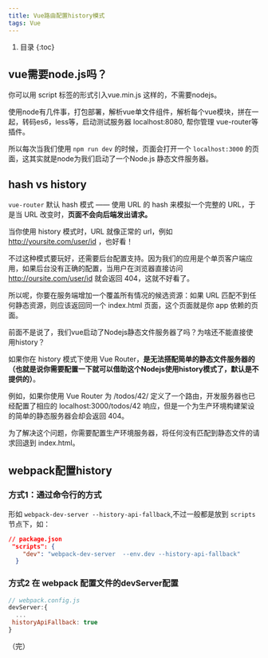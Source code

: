 ```yaml
---
title: Vue路由配置history模式
tags: Vue
---
```


1. 目录
{:toc}


## vue需要node.js吗？

你可以用 script 标签的形式引入vue.min.js 这样的，不需要nodejs。

使用node有几件事，打包部署，解析vue单文件组件，解析每个vue模块，拼在一起，转码es6，less等，启动测试服务器 localhost:8080, 帮你管理 vue-router等插件。

所以每次当我们使用 `npm run dev` 的时候，页面会打开一个 `localhost:3000` 的页面，这其实就是node为我们启动了一个Node.js 静态文件服务器。

<!--more-->


## hash vs history
`vue-router` 默认 hash 模式 —— 使用 URL 的 hash 来模拟一个完整的 URL，于是当 URL 改变时，**页面不会向后端发出请求。**

当你使用 history 模式时，URL 就像正常的 url，例如 http://yoursite.com/user/id ，也好看！

不过这种模式要玩好，还需要后台配置支持。因为我们的应用是个单页客户端应用，如果后台没有正确的配置，当用户在浏览器直接访问 http://oursite.com/user/id 就会返回 404，这就不好看了。

所以呢，你要在服务端增加一个覆盖所有情况的候选资源：如果 URL 匹配不到任何静态资源，则应该返回同一个 index.html 页面，这个页面就是你 app 依赖的页面。

前面不是说了，我们vue启动了Nodejs静态文件服务器了吗？为啥还不能直接使用history？

如果你在 history 模式下使用 Vue Router，**是无法搭配简单的静态文件服务器的（也就是说你需要配置一下就可以借助这个Nodejs使用history模式了，默认是不提供的）**。

例如，如果你使用 Vue Router 为 /todos/42/ 定义了一个路由，开发服务器也已经配置了相应的 localhost:3000/todos/42 响应，但是一个为生产环境构建架设的简单的静态服务器会却会返回 404。

为了解决这个问题，你需要配置生产环境服务器，将任何没有匹配到静态文件的请求回退到 index.html。



## webpack配置history
### 方式1：通过命令行的方式
形如 `webpack-dev-server --history-api-fallback`,不过一般都是放到 `scripts`节点下，如：

```json
// package.json
 "scripts": {
    "dev": "webpack-dev-server  --env.dev --history-api-fallback"
  }
```



### 方式2 在 webpack 配置文件的devServer配置


```javascript
// webpack.config.js
devServer:{
  ...
 historyApiFallback: true
}

```


（完）


